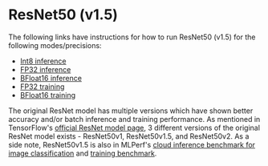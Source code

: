 # ResNet50 (v1.5)

The following links have instructions for how to run ResNet50 (v1.5) for the
following modes/precisions:
* [Int8 inference](/benchmarks/image_recognition/tensorflow/resnet50v1_5/inference/int8/README.md)
* [FP32 inference](/benchmarks/image_recognition/tensorflow/resnet50v1_5/inference/fp32/README.md)
* [BFloat16 inference](/benchmarks/image_recognition/tensorflow/resnet50v1_5/inference/bfloat16/README.md)
* [FP32 training](/benchmarks/image_recognition/tensorflow/resnet50v1_5/training/fp32/README.md)
* [BFloat16 training](/benchmarks/image_recognition/tensorflow/resnet50v1_5/inference/bfloat16/README.md)

The original ResNet model has multiple versions which have shown better accuracy
and/or batch inference and training performance. As mentioned in TensorFlow's [official ResNet
model page](https://github.com/tensorflow/models/tree/master/official/resnet), 3 different
versions of the original ResNet model exists - ResNet50v1, ResNet50v1.5, and ResNet50v2.
As a side note, ResNet50v1.5 is also in MLPerf's [cloud inference benchmark for
image classification](https://github.com/mlperf/inference/tree/master/cloud/image_classification)
and [training benchmark](https://github.com/mlperf/training).
